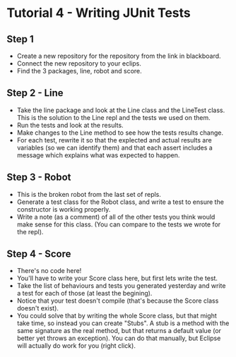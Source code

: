 # Tutorial 4 - Writing JUnit Tests

## Step 1

* Create a new repository for the repository from the link in blackboard.
* Connect the new repository to your eclips.
* Find the 3 packages, line, robot and score.

## Step 2 - Line

* Take the line package and look at the Line class and the LineTest class. This is the solution to the Line repl and the tests we used on them.
* Run the tests and look at the results. 
* Make changes to the Line method to see how the tests results change.
* For each test, rewrite it so that the explected and actual results are variables (so we can identify them) and that each assert includes a message which explains what was expected to happen.

## Step 3 - Robot

* This is the broken robot from the last set of repls.
* Generate a test class for the Robot class, and write a test to ensure the constructor is working properly.
* Write a note (as a comment) of all of the other tests you think would make sense for this class. (You can compare to the tests we wrote for the repl).

## Step 4 - Score

* There's no code here!
* You'll have to write your Score class here, but first lets write the test.
* Take the list of behaviours and tests you generated yesterday and write a test for each of those (at least the begining).
* Notice that your test doesn't compile (that's because the Score class doesn't exist).
* You could solve that by writing the whole Score class, but that might take time, so instead you can create "Stubs". A stub is a method with the same signature as the real method, but that returns a default value (or better yet throws an exception). You can do that manually, but Eclipse will actually do work for you (right click).
